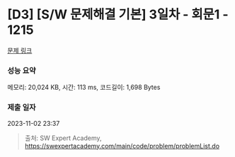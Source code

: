 # [D3] [S/W 문제해결 기본] 3일차 - 회문1 - 1215 

[문제 링크](https://swexpertacademy.com/main/code/problem/problemDetail.do?contestProbId=AV14QpAaAAwCFAYi) 

### 성능 요약

메모리: 20,024 KB, 시간: 113 ms, 코드길이: 1,698 Bytes

### 제출 일자

2023-11-02 23:37



> 출처: SW Expert Academy, https://swexpertacademy.com/main/code/problem/problemList.do